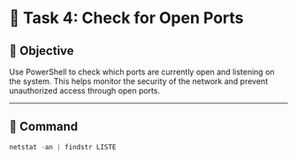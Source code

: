 # 👥 Task 4: Check for Open Ports

## 📌 Objective
Use PowerShell to check which ports are currently open and listening on the system. This helps monitor the security of the network and prevent unauthorized access through open ports.

---

## 🧪 Command
```powershell
netstat -an | findstr LISTE
